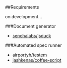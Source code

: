 ##Requirements

on development...

###Document generator

- [senchalabs/jsduck](https://github.com/senchalabs/jsduck "senchalabs/jsduck · GitHub")

###Automated spec runner

- [airportyh/testem](https://github.com/airportyh/testem "airportyh/testem · GitHub")
- [jashkenas/coffee-script](https://github.com/jashkenas/coffee-script "jashkenas/coffee-script · GitHub")